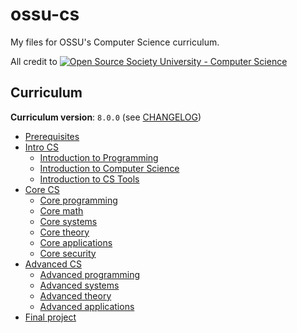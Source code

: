 # ossu-cs
My files for OSSU's Computer Science curriculum.

All credit to <a href="https://github.com/ossu/computer-science"><img alt="Open Source Society University - Computer Science" src="https://img.shields.io/badge/OSSU-computer--science-blue.svg"></a>

## Curriculum

**Curriculum version**: `8.0.0` (see [CHANGELOG](https://github.com/ossu/computer-science/blob/master/CHANGELOG.md))

- [Prerequisites](https://github.com/ossu/computer-science/blob/master/README.md#prerequisites)
- [Intro CS](https://github.com/ossu/computer-science/blob/master/README.md#intro-cs)
  - [Introduction to Programming](https://github.com/ossu/computer-science/blob/master/README.md#introduction-to-programming)
  - [Introduction to Computer Science](https://github.com/ossu/computer-science/blob/master/README.md#introduction-to-computer-science)
  - [Introduction to CS Tools](https://github.com/ossu/computer-science/blob/master/README.md#introduction-to-cs-tools)
- [Core CS](https://github.com/ossu/computer-science/blob/master/README.md#core-cs)
  - [Core programming](https://github.com/ossu/computer-science/blob/master/README.md#core-programming)
  - [Core math](https://github.com/ossu/computer-science/blob/master/README.md#core-math)
  - [Core systems](https://github.com/ossu/computer-science/blob/master/README.md#core-systems)
  - [Core theory](https://github.com/ossu/computer-science/blob/master/README.md#core-theory)
  - [Core applications](https://github.com/ossu/computer-science/blob/master/README.md#core-applications)
  - [Core security](https://github.com/ossu/computer-science/blob/master/README.md#core-security)
- [Advanced CS](https://github.com/ossu/computer-science/blob/master/README.md#advanced-cs)
  - [Advanced programming](https://github.com/ossu/computer-science/blob/master/README.md#advanced-programming)
  - [Advanced systems](https://github.com/ossu/computer-science/blob/master/README.md#advanced-systems)
  - [Advanced theory](https://github.com/ossu/computer-science/blob/master/README.md#advanced-theory)
  - [Advanced applications](https://github.com/ossu/computer-science/blob/master/README.md#advanced-applications)
- [Final project](https://github.com/ossu/computer-science/blob/master/README.md#final-project)